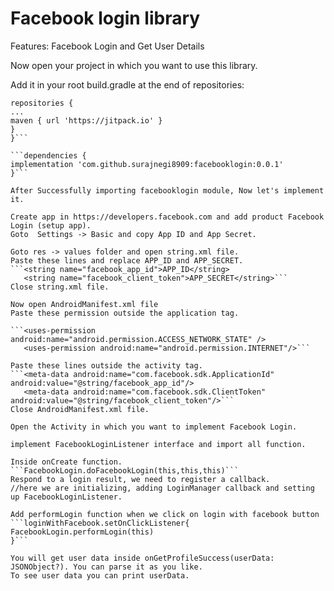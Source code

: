 # Facebook login library

Features:
Facebook Login and Get User Details

Now open your project in which you want to use this library.

Add it in your root build.gradle at the end of repositories:

```allprojects {
repositories {
...
maven { url 'https://jitpack.io' }
}
}```

```dependencies {
implementation 'com.github.surajnegi8909:facebooklogin:0.0.1'
}```

After Successfully importing facebooklogin module, Now let's implement it.

Create app in https://developers.facebook.com and add product Facebook Login (setup app).
Goto  Settings -> Basic and copy App ID and App Secret.

Goto res -> values folder and open string.xml file.
Paste these lines and replace APP_ID and APP_SECRET.
```<string name="facebook_app_id">APP_ID</string>
   <string name="facebook_client_token">APP_SECRET</string>```
Close string.xml file.

Now open AndroidManifest.xml file 
Paste these permission outside the application tag.

```<uses-permission android:name="android.permission.ACCESS_NETWORK_STATE" />
   <uses-permission android:name="android.permission.INTERNET"/>```

Paste these lines outside the activity tag.
```<meta-data android:name="com.facebook.sdk.ApplicationId" android:value="@string/facebook_app_id"/>
   <meta-data android:name="com.facebook.sdk.ClientToken" android:value="@string/facebook_client_token"/>```
Close AndroidManifest.xml file.

Open the Activity in which you want to implement Facebook Login.

implement FacebookLoginListener interface and import all function.

Inside onCreate function.
```FacebookLogin.doFacebookLogin(this,this,this)```
Respond to a login result, we need to register a callback.
//here we are initializing, adding LoginManager callback and setting up FacebookLoginListener.

Add performLogin function when we click on login with facebook button 
```loginWithFacebook.setOnClickListener{
FacebookLogin.performLogin(this)
}```

You will get user data inside onGetProfileSuccess(userData: JSONObject?). You can parse it as you like.
To see user data you can print userData.





